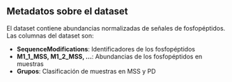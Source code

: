 ## Metadatos sobre el dataset
El dataset contiene abundancias normalizadas de señales de fosfopéptidos.
Las columnas del dataset son:
- **SequenceModifications**: Identificadores de los fosfopéptidos
- **M1_1_MSS, M1_2_MSS, ...**: Abundancias de los fosfopéptidos en muestras
- **Grupos**: Clasificación de muestras en MSS y PD

